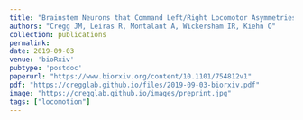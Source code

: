 ```yaml
---
title: "Brainstem Neurons that Command Left/Right Locomotor Asymmetries"
authors: "Cregg JM, Leiras R, Montalant A, Wickersham IR, Kiehn O"
collection: publications
permalink:
date: 2019-09-03
venue: 'bioRxiv'
pubtype: 'postdoc'
paperurl: "https://www.biorxiv.org/content/10.1101/754812v1"
pdf: "https://cregglab.github.io/files/2019-09-03-biorxiv.pdf"
image: "https://cregglab.github.io/images/preprint.jpg"
tags: ["locomotion"]
---
```

